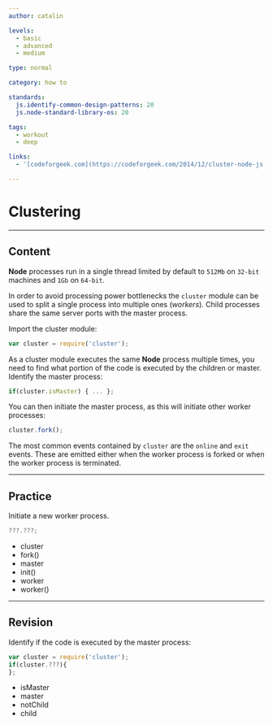```yaml
---
author: catalin

levels:
  - basic
  - advanced
  - medium

type: normal

category: how to

standards:
  js.identify-common-design-patterns: 20
  js.node-standard-library-os: 20

tags:
  - workout
  - deep

links:
  - '[codeforgeek.com](https://codeforgeek.com/2014/12/cluster-node-js-performance/){website}'

---
```

# Clustering

---
## Content

**Node** processes run in a single thread limited by default to `512Mb` on `32-bit` machines and `1Gb` on `64-bit`.

 In order to avoid processing power bottlenecks the `cluster` module can be used to split a single process into multiple ones (*workers*). Child processes share the same server ports with the master process.

Import the cluster module:
```javascript
var cluster = require('cluster');

```
As a cluster module executes the same **Node** process multiple times, you need to find what portion of the code is executed by the children or master.
Identify the master process:
```javascript
if(cluster.isMaster) { ... };
```
You can then initiate the master process, as this will initiate other worker processes:
```javascript
cluster.fork();
```

The most common events contained by `cluster` are the `online` and `exit` events. These are emitted either when the worker process is forked or when the worker process is terminated.

---
## Practice

Initiate a new worker process.

```javascript
???.???;
```


* cluster
* fork()
* master
* init()
* worker
* worker()

---
## Revision

Identify if the code is executed by the master process:
```javascript
var cluster = require('cluster');
if(cluster.???){
};
```


* isMaster
* master
* notChild
* child
